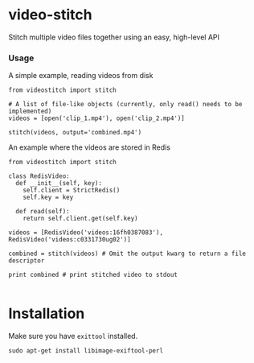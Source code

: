 video-stitch
============

Stitch multiple video files together using an easy, high-level API

### Usage

A simple example, reading videos from disk

```
from videostitch import stitch

# A list of file-like objects (currently, only read() needs to be implemented)
videos = [open('clip_1.mp4'), open('clip_2.mp4')]

stitch(videos, output='combined.mp4')
```

An example where the videos are stored in Redis

```
from videostitch import stitch

class RedisVideo:
  def __init__(self, key):
    self.client = StrictRedis()
    self.key = key
    
  def read(self):
    return self.client.get(self.key)

videos = [RedisVideo('videos:16fh0387083'), RedisVideo('videos:c0331730ug02')]

combined = stitch(videos) # Omit the output kwarg to return a file descriptor

print combined # print stitched video to stdout


```

Installation
============

Make sure you have `exittool` installed.

```
sudo apt-get install libimage-exiftool-perl
````